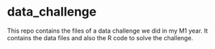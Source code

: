 # data_challenge

This repo contains the files of a data challenge we did in my M1 year. It contains the data files and also the R code to solve the challenge.
